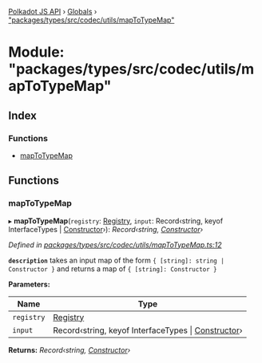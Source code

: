 [Polkadot JS API](../README.md) › [Globals](../globals.md) › ["packages/types/src/codec/utils/mapToTypeMap"](_packages_types_src_codec_utils_maptotypemap_.md)

# Module: "packages/types/src/codec/utils/mapToTypeMap"

## Index

### Functions

* [mapToTypeMap](_packages_types_src_codec_utils_maptotypemap_.md#maptotypemap)

## Functions

###  mapToTypeMap

▸ **mapToTypeMap**(`registry`: [Registry](../interfaces/_packages_types_src_types_registry_.registry.md), `input`: Record‹string, keyof InterfaceTypes | [Constructor](../interfaces/_packages_types_src_types_codec_.constructor.md)›): *Record‹string, [Constructor](../interfaces/_packages_types_src_types_codec_.constructor.md)›*

*Defined in [packages/types/src/codec/utils/mapToTypeMap.ts:12](https://github.com/polkadot-js/api/blob/2395401a2b/packages/types/src/codec/utils/mapToTypeMap.ts#L12)*

**`description`** takes an input map of the form `{ [string]: string | Constructor }` and returns a map of `{ [string]: Constructor }`

**Parameters:**

Name | Type |
------ | ------ |
`registry` | [Registry](../interfaces/_packages_types_src_types_registry_.registry.md) |
`input` | Record‹string, keyof InterfaceTypes &#124; [Constructor](../interfaces/_packages_types_src_types_codec_.constructor.md)› |

**Returns:** *Record‹string, [Constructor](../interfaces/_packages_types_src_types_codec_.constructor.md)›*
